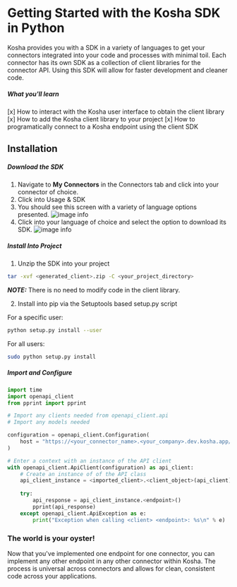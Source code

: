 # Getting Started with the Kosha SDK in Python

Kosha provides you with a SDK in a variety of languages to get your connectors integrated into your code and processes with minimal toil. Each connector has its own SDK as a collection of client libraries for the connector API. Using this SDK will allow for faster development and cleaner code.  

##### What you'll learn
[x] How to interact with the Kosha user interface to obtain the client library
[x] How to add the Kosha client library to your project
[x] How to programatically connect to a Kosha endpoint using the client SDK 

## Installation

##### Download the SDK
1. Navigate to **My Connectors** in the Connectors tab and click into your connector of choice.
2. Click into Usage & SDK
3. You should see this screen with a variety of language options presented. 
![image info](../images/usage_sdk.png)
4. Click into your language of choice and select the option to download its SDK.
![image info](../images/download_sdk.png)

##### Install Into Project
1. Unzip the SDK into your project 
```sh
tar -xvf <generated_client>.zip -C <your_project_directory>
```

**_NOTE:_** There is no need to modify code in the client library.

2. Install into pip via the Setuptools based setup.py script

For a specific user:
```sh
python setup.py install --user
```
For all users:
```sh
sudo python setup.py install
```

##### Import and Configure

```python
import time
import openapi_client
from pprint import pprint

# Import any clients needed from openapi_client.api
# Import any models needed 

configuration = openapi_client.Configuration(
    host = "https://<your_connector_name>.<your_company>.dev.kosha.app/<your_endpoint_path>"
)

# Enter a context with an instance of the API client
with openapi_client.ApiClient(configuration) as api_client:
    # Create an instance of of the API class
    api_client_instance = <imported_client>.<client_object>(api_client)
    
    try:
        api_response = api_client_instance.<endpoint>()
        pprint(api_response)
    except openapi_client.ApiException as e:
        print("Exception when calling <client> <endpoint>: %s\n" % e)
```

### The world is your oyster!
Now that you've implemented one endpoint for one connector, you can implement any other endpoint in any other connector within Kosha. The process is universal across connectors and allows for clean, consistent code across your applications.

